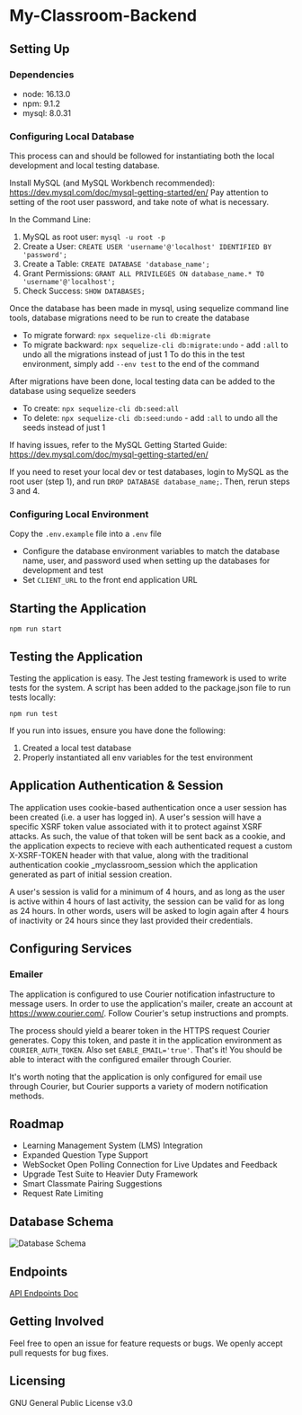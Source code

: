 # My-Classroom-Backend

## Setting Up

### Dependencies

- node: 16.13.0
- npm: 9.1.2
- mysql: 8.0.31

### Configuring Local Database

This process can and should be followed for instantiating both the local development and local testing database.

Install MySQL (and MySQL Workbench recommended): https://dev.mysql.com/doc/mysql-getting-started/en/
Pay attention to setting of the root user password, and take note of what is necessary.

In the Command Line:
1. MySQL as root user: `mysql -u root -p`
2. Create a User: `CREATE USER 'username'@'localhost' IDENTIFIED BY 'password';`
3. Create a Table: `CREATE DATABASE 'database_name';`
4. Grant Permissions: `GRANT ALL PRIVILEGES ON database_name.* TO 'username'@'localhost';`
5. Check Success: `SHOW DATABASES;`

Once the database has been made in mysql, using sequelize command line tools, database migrations need to be run to create the database
- To migrate forward: `npx sequelize-cli db:migrate`
- To migrate backward: `npx sequelize-cli db:migrate:undo` - add `:all` to undo all the migrations instead of just 1
To do this in the test environment, simply add `--env test` to the end of the command

After migrations have been done, local testing data can be added to the database using sequelize seeders
- To create: `npx sequelize-cli db:seed:all`
- To delete: `npx sequelize-cli db:seed:undo` - add `:all` to undo all the seeds instead of just 1

If having issues, refer to the MySQL Getting Started Guide: https://dev.mysql.com/doc/mysql-getting-started/en/

If you need to reset your local dev or test databases, login to MySQL as the root user (step 1), and run `DROP DATABASE database_name;`. Then, rerun steps 3 and 4. 

### Configuring Local Environment

Copy the `.env.example` file into a `.env` file

- Configure the database environment variables to match the database name, user, and password used when setting up the databases for development and test
- Set `CLIENT_URL` to the front end application URL

## Starting the Application

`npm run start`

## Testing the Application

Testing the application is easy. The Jest testing framework is used to write tests for the system. A script has been added to the package.json file to run tests locally:

`npm run test`

If you run into issues, ensure you have done the following:

1. Created a local test database
2. Properly instantiated all env variables for the test environment

## Application Authentication & Session

The application uses cookie-based authentication once a user session has been created (i.e. a user has logged in). A user's session will have a specific XSRF token value associated with it to protect against XSRF attacks. As such, the value of that token will be sent back as a cookie, and the application expects to recieve with each authenticated request a custom X-XSRF-TOKEN header with that value, along with the traditional authentication cookie _myclassroom_session which the application generated as part of initial session creation.

A user's session is valid for a minimum of 4 hours, and as long as the user is active within 4 hours of last activity, the session can be valid for as long as 24 hours. In other words, users will be asked to login again after 4 hours of inactivity or 24 hours since they last provided their credentials.

## Configuring Services

### Emailer

The application is configured to use Courier notification infastructure to message users. In order to use the application's mailer, create an account at https://www.courier.com/. Follow Courier's setup instructions and prompts.

The process should yield a bearer token in the HTTPS request Courier generates. Copy this token, and paste it in the application environment as `COURIER_AUTH_TOKEN`. Also set `EABLE_EMAIL='true'`. That's it! You should be able to interact with the configured emailer through Courier.

It's worth noting that the application is only configured for email use through Courier, but Courier supports a variety of modern notification methods.

## Roadmap

- Learning Management System (LMS) Integration
- Expanded Question Type Support
- WebSocket Open Polling Connection for Live Updates and Feedback
- Upgrade Test Suite to Heavier Duty Framework
- Smart Classmate Pairing Suggestions
- Request Rate Limiting

## Database Schema

![Database Schema](https://github.com/CS461PollingApplication/my-classroom-backend/blob/master/schema.PNG?raw=true)

## Endpoints

[API Endpoints Doc](https://github.com/CS461PollingApplication/my-classroom-backend/blob/master/API%20Endpoints%20MyClassroom.pdf)

## Getting Involved

Feel free to open an issue for feature requests or bugs. We openly accept pull requests for bug fixes.

## Licensing

GNU General Public License v3.0
